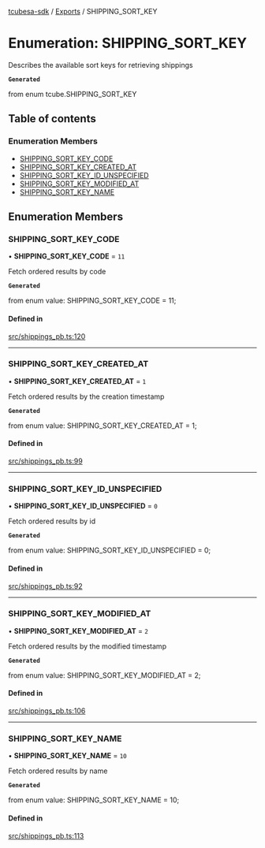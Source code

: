 [tcubesa-sdk](../README.md) / [Exports](../modules.md) / SHIPPING\_SORT\_KEY

# Enumeration: SHIPPING\_SORT\_KEY

Describes the available sort keys for retrieving shippings

**`Generated`**

from enum tcube.SHIPPING_SORT_KEY

## Table of contents

### Enumeration Members

- [SHIPPING\_SORT\_KEY\_CODE](SHIPPING_SORT_KEY.md#shipping_sort_key_code)
- [SHIPPING\_SORT\_KEY\_CREATED\_AT](SHIPPING_SORT_KEY.md#shipping_sort_key_created_at)
- [SHIPPING\_SORT\_KEY\_ID\_UNSPECIFIED](SHIPPING_SORT_KEY.md#shipping_sort_key_id_unspecified)
- [SHIPPING\_SORT\_KEY\_MODIFIED\_AT](SHIPPING_SORT_KEY.md#shipping_sort_key_modified_at)
- [SHIPPING\_SORT\_KEY\_NAME](SHIPPING_SORT_KEY.md#shipping_sort_key_name)

## Enumeration Members

### SHIPPING\_SORT\_KEY\_CODE

• **SHIPPING\_SORT\_KEY\_CODE** = ``11``

Fetch ordered results by code

**`Generated`**

from enum value: SHIPPING_SORT_KEY_CODE = 11;

#### Defined in

[src/shippings_pb.ts:120](https://github.com/TCUBEAI-TECHNOLOGIES-PRIVATE-LIMITED/ts-sdk/blob/b410bb1/src/shippings_pb.ts#L120)

___

### SHIPPING\_SORT\_KEY\_CREATED\_AT

• **SHIPPING\_SORT\_KEY\_CREATED\_AT** = ``1``

Fetch ordered results by the creation timestamp

**`Generated`**

from enum value: SHIPPING_SORT_KEY_CREATED_AT = 1;

#### Defined in

[src/shippings_pb.ts:99](https://github.com/TCUBEAI-TECHNOLOGIES-PRIVATE-LIMITED/ts-sdk/blob/b410bb1/src/shippings_pb.ts#L99)

___

### SHIPPING\_SORT\_KEY\_ID\_UNSPECIFIED

• **SHIPPING\_SORT\_KEY\_ID\_UNSPECIFIED** = ``0``

Fetch ordered results by id

**`Generated`**

from enum value: SHIPPING_SORT_KEY_ID_UNSPECIFIED = 0;

#### Defined in

[src/shippings_pb.ts:92](https://github.com/TCUBEAI-TECHNOLOGIES-PRIVATE-LIMITED/ts-sdk/blob/b410bb1/src/shippings_pb.ts#L92)

___

### SHIPPING\_SORT\_KEY\_MODIFIED\_AT

• **SHIPPING\_SORT\_KEY\_MODIFIED\_AT** = ``2``

Fetch ordered results by the modified timestamp

**`Generated`**

from enum value: SHIPPING_SORT_KEY_MODIFIED_AT = 2;

#### Defined in

[src/shippings_pb.ts:106](https://github.com/TCUBEAI-TECHNOLOGIES-PRIVATE-LIMITED/ts-sdk/blob/b410bb1/src/shippings_pb.ts#L106)

___

### SHIPPING\_SORT\_KEY\_NAME

• **SHIPPING\_SORT\_KEY\_NAME** = ``10``

Fetch ordered results by name

**`Generated`**

from enum value: SHIPPING_SORT_KEY_NAME = 10;

#### Defined in

[src/shippings_pb.ts:113](https://github.com/TCUBEAI-TECHNOLOGIES-PRIVATE-LIMITED/ts-sdk/blob/b410bb1/src/shippings_pb.ts#L113)
